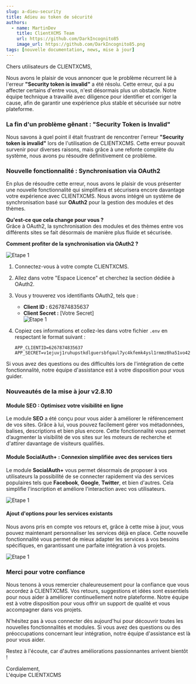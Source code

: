 ```yaml
---
slug: a-dieu-security  
title: Adieu au token de sécurité  
authors:  
  - name: MartinDev  
    title: ClientXCMS Team  
    url: https://github.com/DarkIncognito85  
    image_url: https://github.com/DarkIncognito85.png  
tags: [nouvelle documentation, news, mise à jour]  
---
```


Chers utilisateurs de CLIENTXCMS,

Nous avons le plaisir de vous annoncer que le problème récurrent lié à l'erreur **"Security token is invalid"** a été résolu. Cette erreur, qui a pu affecter certains d'entre vous, n'est désormais plus un obstacle. Notre équipe technique a travaillé avec diligence pour identifier et corriger la cause, afin de garantir une expérience plus stable et sécurisée sur notre plateforme.

<!-- truncate -->

### La fin d'un problème gênant : "Security Token is Invalid"

Nous savons à quel point il était frustrant de rencontrer l'erreur **"Security token is invalid"** lors de l'utilisation de CLIENTXCMS. Cette erreur pouvait survenir pour diverses raisons, mais grâce à une refonte complète du système, nous avons pu résoudre définitivement ce problème.

### Nouvelle fonctionnalité : Synchronisation via OAuth2

En plus de résoudre cette erreur, nous avons le plaisir de vous présenter une nouvelle fonctionnalité qui simplifiera et sécurisera encore davantage votre expérience avec CLIENTXCMS. Nous avons intégré un système de synchronisation basé sur **OAuth2** pour la gestion des modules et des thèmes.

**Qu'est-ce que cela change pour vous ?**  
Grâce à OAuth2, la synchronisation des modules et des thèmes entre vos différents sites se fait désormais de manière plus fluide et sécurisée.

**Comment profiter de la synchronisation via OAuth2 ?**

![Etape 1](https://media.discordapp.net/attachments/475073153509490689/1135136801137377330/image.png?width=1766&height=1008)

1. Connectez-vous à votre compte CLIENTXCMS.
2. Allez dans votre "Espace Licence" et cherchez la section dédiée à OAuth2.
3. Vous y trouverez vos identifiants OAuth2, tels que :  
   - **Client ID :** 6267874835637  
   - **Client Secret :** [Votre Secret]  
![Etape 1](/img/tutorial/step3.png)

4. Copiez ces informations et collez-les dans votre fichier `.env` en respectant le format suivant :  
   ```
   APP_CLIENTID=6267874835637  
   APP_SECRET=v1ejuvj1ruhupstkdlguersbfqaul7yc4kfemk4ysl1rmmz0ha51vo42osf9pl0a8xbkiisbewbsfsaonskhagkmsu1jlrb6pggnsrts8lkvfp8z6bypbgvfpmylcdk3  
   ```

Si vous avez des questions ou des difficultés lors de l'intégration de cette fonctionnalité, notre équipe d'assistance est à votre disposition pour vous guider.

### Nouveautés de la mise à jour v2.8.10

#### Module SEO : Optimisez votre visibilité en ligne

Le module **SEO** a été conçu pour vous aider à améliorer le référencement de vos sites. Grâce à lui, vous pouvez facilement gérer vos métadonnées, balises, descriptions et bien plus encore. Cette fonctionnalité vous permet d’augmenter la visibilité de vos sites sur les moteurs de recherche et d'attirer davantage de visiteurs qualifiés.

#### Module SocialAuth+ : Connexion simplifiée avec des services tiers

Le module **SocialAuth+** vous permet désormais de proposer à vos utilisateurs la possibilité de se connecter rapidement via des services populaires tels que **Facebook**, **Google**, **Twitter**, et bien d'autres. Cela simplifie l'inscription et améliore l'interaction avec vos utilisateurs.

![Etape 1](/img/tutorial/step5.png)

#### Ajout d'options pour les services existants

Nous avons pris en compte vos retours et, grâce à cette mise à jour, vous pouvez maintenant personnaliser les services déjà en place. Cette nouvelle fonctionnalité vous permet de mieux adapter les services à vos besoins spécifiques, en garantissant une parfaite intégration à vos projets.

![Etape 1](/img/tutorial/step4.png)

### Merci pour votre confiance

Nous tenons à vous remercier chaleureusement pour la confiance que vous accordez à CLIENTXCMS. Vos retours, suggestions et idées sont essentiels pour nous aider à améliorer continuellement notre plateforme. Notre équipe est à votre disposition pour vous offrir un support de qualité et vous accompagner dans vos projets.

N'hésitez pas à vous connecter dès aujourd'hui pour découvrir toutes les nouvelles fonctionnalités et modules. Si vous avez des questions ou des préoccupations concernant leur intégration, notre équipe d'assistance est là pour vous aider.

Restez à l'écoute, car d'autres améliorations passionnantes arrivent bientôt !

Cordialement,  
L'équipe CLIENTXCMS
